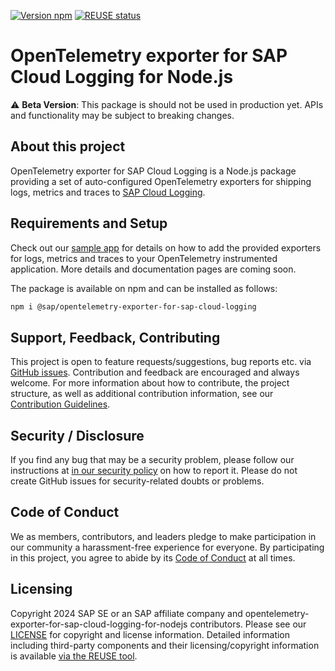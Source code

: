 [![Version npm](https://img.shields.io/npm/v/@sap/opentelemetry-exporter-for-sap-cloud-logging.svg)](https://www.npmjs.com/package/@sap/opentelemetry-exporter-for-sap-cloud-logging)
[![REUSE status](https://api.reuse.software/badge/github.com/SAP/opentelemetry-exporter-for-sap-cloud-logging-for-nodejs)](https://api.reuse.software/info/github.com/SAP/opentelemetry-exporter-for-sap-cloud-logging-for-nodejs)

# OpenTelemetry exporter for SAP Cloud Logging for Node.js

:warning: **Beta Version**: This package is should not be used in production yet. APIs and functionality may be subject to breaking changes.

## About this project

OpenTelemetry exporter for SAP Cloud Logging is a Node.js package providing a set of auto-configured OpenTelemetry exporters for shipping logs, metrics and traces to [SAP Cloud Logging](https://discovery-center.cloud.sap/serviceCatalog/cloud-logging).

## Requirements and Setup

Check out our [sample app](sample) for details on how to add the provided exporters for logs, metrics and traces to your OpenTelemetry instrumented application.
More details and documentation pages are coming soon.

The package is available on npm and can be installed as follows:

```bash
npm i @sap/opentelemetry-exporter-for-sap-cloud-logging
```

## Support, Feedback, Contributing

This project is open to feature requests/suggestions, bug reports etc. via [GitHub issues](https://github.com/SAP/opentelemetry-exporter-for-sap-cloud-logging-for-nodejs/issues). Contribution and feedback are encouraged and always welcome. For more information about how to contribute, the project structure, as well as additional contribution information, see our [Contribution Guidelines](CONTRIBUTING.md).

## Security / Disclosure
If you find any bug that may be a security problem, please follow our instructions at [in our security policy](https://github.com/SAP/opentelemetry-exporter-for-sap-cloud-logging-for-nodejs/security/policy) on how to report it. Please do not create GitHub issues for security-related doubts or problems.

## Code of Conduct

We as members, contributors, and leaders pledge to make participation in our community a harassment-free experience for everyone. By participating in this project, you agree to abide by its [Code of Conduct](https://github.com/SAP/.github/blob/main/CODE_OF_CONDUCT.md) at all times.

## Licensing

Copyright 2024 SAP SE or an SAP affiliate company and opentelemetry-exporter-for-sap-cloud-logging-for-nodejs contributors. Please see our [LICENSE](LICENSE) for copyright and license information. Detailed information including third-party components and their licensing/copyright information is available [via the REUSE tool](https://api.reuse.software/info/github.com/SAP/opentelemetry-exporter-for-sap-cloud-logging-for-nodejs).
